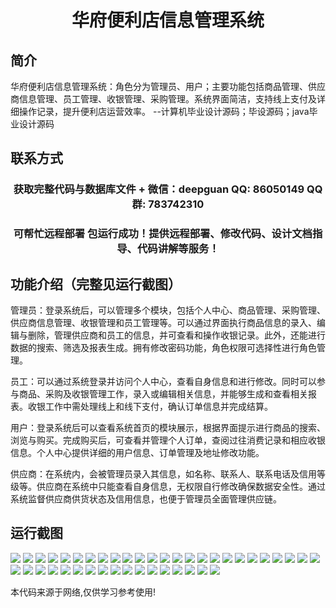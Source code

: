 <p><h1 align="center">华府便利店信息管理系统</h1></p>

## 简介
华府便利店信息管理系统：角色分为管理员、用户；主要功能包括商品管理、供应商信息管理、员工管理、收银管理、采购管理。系统界面简洁，支持线上支付及详细操作记录，提升便利店运营效率。    --计算机毕业设计源码；毕设源码；java毕业设计源码


## 联系方式
<p><h3 align="center">获取完整代码与数据库文件 + 微信：deepguan QQ: 86050149 QQ群: 783742310</h3></p>
<p><h3 align="center">可帮忙远程部署 包运行成功！提供远程部署、修改代码、设计文档指导、代码讲解等服务！</h3></p>

## 功能介绍（完整见运行截图）
管理员：登录系统后，可以管理多个模块，包括个人中心、商品管理、采购管理、供应商信息管理、收银管理和员工管理等。可以通过界面执行商品信息的录入、编辑与删除，管理供应商和员工的信息，并可查看和操作收银记录。此外，还能进行数据的搜索、筛选及报表生成。拥有修改密码功能，角色权限可选择性进行角色管理。

员工：可以通过系统登录并访问个人中心，查看自身信息和进行修改。同时可以参与商品、采购及收银管理工作，录入或编辑相关信息，并能够生成和查看相关报表。收银工作中需处理线上和线下支付，确认订单信息并完成结算。

用户：登录系统后可以查看系统首页的模块展示，根据界面提示进行商品的搜索、浏览与购买。完成购买后，可查看并管理个人订单，查阅过往消费记录和相应收银信息。个人中心提供详细的用户信息、订单管理及地址修改功能。

供应商：在系统内，会被管理员录入其信息，如名称、联系人、联系电话及信用等级等。供应商在系统中只能查看自身信息，无权限自行修改确保数据安全性。通过系统监督供应商供货状态及信用信息，也便于管理员全面管理供应链。


## 运行截图
![](https://bs-1329754181.cos.ap-shanghai.myqcloud.com/spring/WashingtonConvenienceStoreManagementSystem/img/001.jpg)
![](https://bs-1329754181.cos.ap-shanghai.myqcloud.com/spring/WashingtonConvenienceStoreManagementSystem/img/002.jpg)
![](https://bs-1329754181.cos.ap-shanghai.myqcloud.com/spring/WashingtonConvenienceStoreManagementSystem/img/003.jpg)
![](https://bs-1329754181.cos.ap-shanghai.myqcloud.com/spring/WashingtonConvenienceStoreManagementSystem/img/004.jpg)
![](https://bs-1329754181.cos.ap-shanghai.myqcloud.com/spring/WashingtonConvenienceStoreManagementSystem/img/005.jpg)
![](https://bs-1329754181.cos.ap-shanghai.myqcloud.com/spring/WashingtonConvenienceStoreManagementSystem/img/006.jpg)
![](https://bs-1329754181.cos.ap-shanghai.myqcloud.com/spring/WashingtonConvenienceStoreManagementSystem/img/007.jpg)
![](https://bs-1329754181.cos.ap-shanghai.myqcloud.com/spring/WashingtonConvenienceStoreManagementSystem/img/008.jpg)
![](https://bs-1329754181.cos.ap-shanghai.myqcloud.com/spring/WashingtonConvenienceStoreManagementSystem/img/009.jpg)
![](https://bs-1329754181.cos.ap-shanghai.myqcloud.com/spring/WashingtonConvenienceStoreManagementSystem/img/010.jpg)
![](https://bs-1329754181.cos.ap-shanghai.myqcloud.com/spring/WashingtonConvenienceStoreManagementSystem/img/011.jpg)
![](https://bs-1329754181.cos.ap-shanghai.myqcloud.com/spring/WashingtonConvenienceStoreManagementSystem/img/012.jpg)
![](https://bs-1329754181.cos.ap-shanghai.myqcloud.com/spring/WashingtonConvenienceStoreManagementSystem/img/013.jpg)
![](https://bs-1329754181.cos.ap-shanghai.myqcloud.com/spring/WashingtonConvenienceStoreManagementSystem/img/014.jpg)
![](https://bs-1329754181.cos.ap-shanghai.myqcloud.com/spring/WashingtonConvenienceStoreManagementSystem/img/015.jpg)
![](https://bs-1329754181.cos.ap-shanghai.myqcloud.com/spring/WashingtonConvenienceStoreManagementSystem/img/016.jpg)
![](https://bs-1329754181.cos.ap-shanghai.myqcloud.com/spring/WashingtonConvenienceStoreManagementSystem/img/017.jpg)
![](https://bs-1329754181.cos.ap-shanghai.myqcloud.com/spring/WashingtonConvenienceStoreManagementSystem/img/018.jpg)
![](https://bs-1329754181.cos.ap-shanghai.myqcloud.com/spring/WashingtonConvenienceStoreManagementSystem/img/019.jpg)
![](https://bs-1329754181.cos.ap-shanghai.myqcloud.com/spring/WashingtonConvenienceStoreManagementSystem/img/020.jpg)
![](https://bs-1329754181.cos.ap-shanghai.myqcloud.com/spring/WashingtonConvenienceStoreManagementSystem/img/021.jpg)
![](https://bs-1329754181.cos.ap-shanghai.myqcloud.com/spring/WashingtonConvenienceStoreManagementSystem/img/022.jpg)
![](https://bs-1329754181.cos.ap-shanghai.myqcloud.com/spring/WashingtonConvenienceStoreManagementSystem/img/023.jpg)
![](https://bs-1329754181.cos.ap-shanghai.myqcloud.com/spring/WashingtonConvenienceStoreManagementSystem/img/024.jpg)
![](https://bs-1329754181.cos.ap-shanghai.myqcloud.com/spring/WashingtonConvenienceStoreManagementSystem/img/025.jpg)
![](https://bs-1329754181.cos.ap-shanghai.myqcloud.com/spring/WashingtonConvenienceStoreManagementSystem/img/026.jpg)
![](https://bs-1329754181.cos.ap-shanghai.myqcloud.com/spring/WashingtonConvenienceStoreManagementSystem/img/027.jpg)
![](https://bs-1329754181.cos.ap-shanghai.myqcloud.com/spring/WashingtonConvenienceStoreManagementSystem/img/028.jpg)
![](https://bs-1329754181.cos.ap-shanghai.myqcloud.com/spring/WashingtonConvenienceStoreManagementSystem/img/029.jpg)
![](https://bs-1329754181.cos.ap-shanghai.myqcloud.com/spring/WashingtonConvenienceStoreManagementSystem/img/030.jpg)
![](https://bs-1329754181.cos.ap-shanghai.myqcloud.com/spring/WashingtonConvenienceStoreManagementSystem/img/031.jpg)
![](https://bs-1329754181.cos.ap-shanghai.myqcloud.com/spring/WashingtonConvenienceStoreManagementSystem/img/032.jpg)
![](https://bs-1329754181.cos.ap-shanghai.myqcloud.com/spring/WashingtonConvenienceStoreManagementSystem/img/033.jpg)
![](https://bs-1329754181.cos.ap-shanghai.myqcloud.com/spring/WashingtonConvenienceStoreManagementSystem/img/034.jpg)
![](https://bs-1329754181.cos.ap-shanghai.myqcloud.com/spring/WashingtonConvenienceStoreManagementSystem/img/035.jpg)
![](https://bs-1329754181.cos.ap-shanghai.myqcloud.com/spring/WashingtonConvenienceStoreManagementSystem/img/036.jpg)
![](https://bs-1329754181.cos.ap-shanghai.myqcloud.com/spring/WashingtonConvenienceStoreManagementSystem/img/037.jpg)
![](https://bs-1329754181.cos.ap-shanghai.myqcloud.com/spring/WashingtonConvenienceStoreManagementSystem/img/038.jpg)
![](https://bs-1329754181.cos.ap-shanghai.myqcloud.com/spring/WashingtonConvenienceStoreManagementSystem/img/039.jpg)
![](https://bs-1329754181.cos.ap-shanghai.myqcloud.com/spring/WashingtonConvenienceStoreManagementSystem/img/040.jpg)
![](https://bs-1329754181.cos.ap-shanghai.myqcloud.com/spring/WashingtonConvenienceStoreManagementSystem/img/041.jpg)
![](https://bs-1329754181.cos.ap-shanghai.myqcloud.com/spring/WashingtonConvenienceStoreManagementSystem/img/042.jpg)

<p>本代码来源于网络,仅供学习参考使用!</p>
